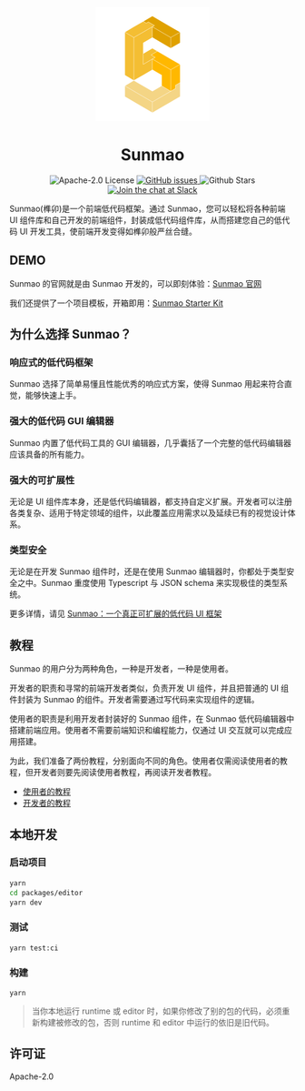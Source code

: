 <div align="center">
  <a href='https://sunmao-ui.com' target='_blank'>
    <img src="../images/logo.png" alt="logo" width="200"  />
  </a>
</div>
<div align="center">
  <h1>Sunmao</h1>
</div>

<p align="center">
  <img alt="Apache-2.0 License" src="https://img.shields.io/github/license/smartxworks/sunmao-ui"/>
  <a href="https://github.com/smartxworks/sunmao-ui/issues">
    <img src="https://img.shields.io/github/issues/smartxworks/sunmao-ui" alt="GitHub issues">
  </a>
  <img alt="Github Stars" src="https://badgen.net/github/stars/smartxworks/sunmao-ui" />
  <a href="https://join.slack.com/t/sunmao/shared_invite/zt-1cgk81ebm-DyG9p2D5GNFS6vtbQwWj7A">
    <img src="https://img.shields.io/badge/slack-@sunmao-purple.svg?logo=slack" alt="Join the chat at Slack">
  </a>
</p>

Sunmao(榫卯)是一个前端低代码框架。通过 Sunmao，您可以轻松将各种前端 UI 组件库和自己开发的前端组件，封装成低代码组件库，从而搭建您自己的低代码 UI 开发工具，使前端开发变得如榫卯般严丝合缝。

## DEMO

Sunmao 的官网就是由 Sunmao 开发的，可以即刻体验：[Sunmao 官网](https://sunmao-ui.com/dev.html)

我们还提供了一个项目模板，开箱即用：[Sunmao Starter Kit](https://github.com/webzard-io/sunmao-start)

## 为什么选择 Sunmao？

### 响应式的低代码框架

Sunmao 选择了简单易懂且性能优秀的响应式方案，使得 Sunmao 用起来符合直觉，能够快速上手。

### 强大的低代码 GUI 编辑器

Sunmao 内置了低代码工具的 GUI 编辑器，几乎囊括了一个完整的低代码编辑器应该具备的所有能力。

### 强大的可扩展性

无论是 UI 组件库本身，还是低代码编辑器，都支持自定义扩展。开发者可以注册各类复杂、适用于特定领域的组件，以此覆盖应用需求以及延续已有的视觉设计体系。

### 类型安全

无论是在开发 Sunmao 组件时，还是在使用 Sunmao 编辑器时，你都处于类型安全之中。Sunmao 重度使用 Typescript 与 JSON schema 来实现极佳的类型系统。

更多详情，请见 [Sunmao：一个真正可扩展的低代码 UI 框架](./what-is-sunmao.md)

## 教程

Sunmao 的用户分为两种角色，一种是开发者，一种是使用者。

开发者的职责和寻常的前端开发者类似，负责开发 UI 组件，并且把普通的 UI 组件封装为 Sunmao 的组件。开发者需要通过写代码来实现组件的逻辑。

使用者的职责是利用开发者封装好的 Sunmao 组件，在 Sunmao 低代码编辑器中搭建前端应用。使用者不需要前端知识和编程能力，仅通过 UI 交互就可以完成应用搭建。

为此，我们准备了两份教程，分别面向不同的角色。使用者仅需阅读使用者的教程，但开发者则要先阅读使用者教程，再阅读开发者教程。

- [使用者的教程](./user.md)
- [开发者的教程](./developer.md)

## 本地开发

### 启动项目

```sh
yarn
cd packages/editor
yarn dev
```

### 测试

```shell
yarn test:ci
```

### 构建

```shell
yarn
```

> 当你本地运行 runtime 或 editor 时，如果你修改了别的包的代码，必须重新构建被修改的包，否则 runtime 和 editor 中运行的依旧是旧代码。

## 许可证

Apache-2.0
